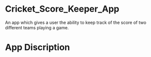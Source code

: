 # Cricket_Score_Keeper_App
An app which gives a user the ability to keep track of the score of two different teams playing a game.
# App Discription
